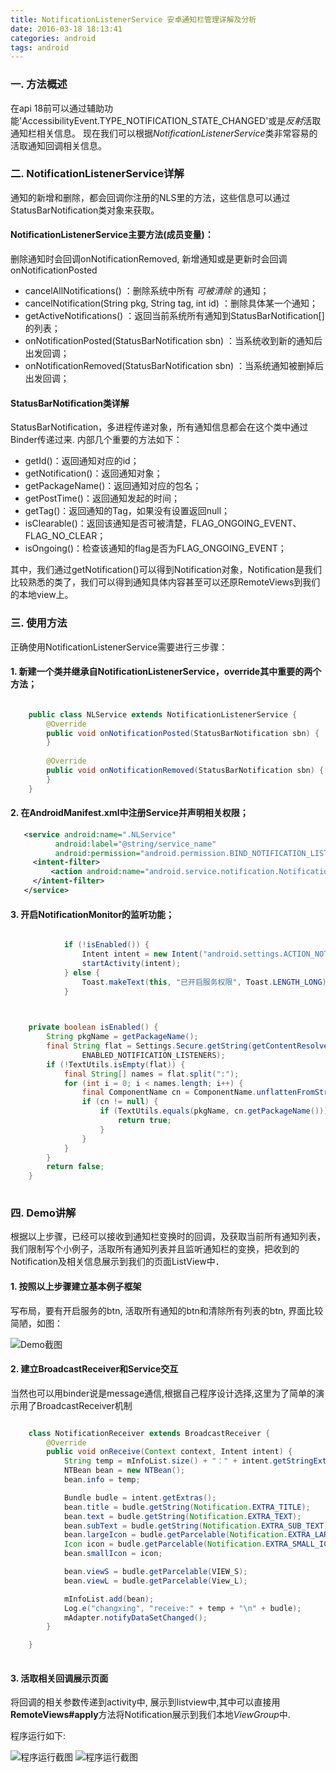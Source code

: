 ```yaml
---
title: NotificationListenerService 安卓通知栏管理详解及分析
date: 2016-03-18 18:13:41
categories: android 
tags: android
---
```



### 一. 方法概述
在api 18前可以通过辅助功能'AccessibilityEvent.TYPE_NOTIFICATION_STATE_CHANGED'或是*反射*活取通知栏相关信息。
现在我们可以根据*NotificationListenerService*类非常容易的活取通知回调相关信息。
<!--more-->
### 二. NotificationListenerService详解

通知的新增和删除，都会回调你注册的NLS里的方法，这些信息可以通过StatusBarNotification类对象来获取。

#### NotificationListenerService主要方法(成员变量)：

删除通知时会回调onNotificationRemoved, 新增通知或是更新时会回调onNotificationPosted

* cancelAllNotifications() ：删除系统中所有 *可被清除* 的通知； 
* cancelNotification(String pkg, String tag, int id) ：删除具体某一个通知；
* getActiveNotifications() ：返回当前系统所有通知到StatusBarNotification[]的列表；
* onNotificationPosted(StatusBarNotification sbn) ：当系统收到新的通知后出发回调； 
* onNotificationRemoved(StatusBarNotification sbn) ：当系统通知被删掉后出发回调；

#### StatusBarNotification类详解
StatusBarNotification，多进程传递对象，所有通知信息都会在这个类中通过Binder传递过来.
内部几个重要的方法如下：

* getId()：返回通知对应的id；
* getNotification()：返回通知对象；
* getPackageName()：返回通知对应的包名；
* getPostTime()：返回通知发起的时间；
* getTag()：返回通知的Tag，如果没有设置返回null；
* isClearable()：返回该通知是否可被清楚，FLAG_ONGOING_EVENT、FLAG_NO_CLEAR；
* isOngoing()：检查该通知的flag是否为FLAG_ONGOING_EVENT；

其中，我们通过getNotification()可以得到Notification对象，Notification是我们比较熟悉的类了，我们可以得到通知具体内容甚至可以还原RemoteViews到我们的本地view上。

### 三. 使用方法
正确使用NotificationListenerService需要进行三步骤：

#### 1. 新建一个类并继承自NotificationListenerService，override其中重要的两个方法；

```java

    public class NLService extends NotificationListenerService {
        @Override
        public void onNotificationPosted(StatusBarNotification sbn) {
        }
 
        @Override
        public void onNotificationRemoved(StatusBarNotification sbn) {
        }
    }

```

#### 2. 在AndroidManifest.xml中注册Service并声明相关权限；

```xml
   <service android:name=".NLService"
          android:label="@string/service_name"
          android:permission="android.permission.BIND_NOTIFICATION_LISTENER_SERVICE">
     <intent-filter>
         <action android:name="android.service.notification.NotificationListenerService" />
     </intent-filter>
   </service>

```

#### 3. 开启NotificationMonitor的监听功能；

```java

            if (!isEnabled()) {
                Intent intent = new Intent("android.settings.ACTION_NOTIFICATION_LISTENER_SETTINGS");
                startActivity(intent);
            } else {
                Toast.makeText(this, "已开启服务权限", Toast.LENGTH_LONG).show();
            }
            
```

```java

    private boolean isEnabled() {
        String pkgName = getPackageName();
        final String flat = Settings.Secure.getString(getContentResolver(),
                ENABLED_NOTIFICATION_LISTENERS);
        if (!TextUtils.isEmpty(flat)) {
            final String[] names = flat.split(":");
            for (int i = 0; i < names.length; i++) {
                final ComponentName cn = ComponentName.unflattenFromString(names[i]);
                if (cn != null) {
                    if (TextUtils.equals(pkgName, cn.getPackageName())) {
                        return true;
                    }
                }
            }
        }
        return false;
    }
    
```
### 四. Demo讲解
根据以上步骤，已经可以接收到通知栏变换时的回调，及获取当前所有通知列表，我们限制写个小例子，活取所有通知列表并且监听通知栏的变换，把收到的Notification及相关信息展示到我们的页面ListView中．

#### 1. 按照以上步骤建立基本例子框架

写布局，要有开启服务的btn, 活取所有通知的btn和清除所有列表的btn, 界面比较简陋，如图：

![Demo截图](./screenshot/demo.png)

#### 2. 建立BroadcastReceiver和Service交互
当然也可以用binder说是message通信,根据自己程序设计选择,这里为了简单的演示用了BroadcastReceiver机制

```java

    class NotificationReceiver extends BroadcastReceiver {
        @Override
        public void onReceive(Context context, Intent intent) {
            String temp = mInfoList.size() + "：" + intent.getStringExtra(EVENT);
            NTBean bean = new NTBean();
            bean.info = temp;

            Bundle budle = intent.getExtras();
            bean.title = budle.getString(Notification.EXTRA_TITLE);
            bean.text = budle.getString(Notification.EXTRA_TEXT);
            bean.subText = budle.getString(Notification.EXTRA_SUB_TEXT);
            bean.largeIcon = budle.getParcelable(Notification.EXTRA_LARGE_ICON);
            Icon icon = budle.getParcelable(Notification.EXTRA_SMALL_ICON);
            bean.smallIcon = icon;

            bean.viewS = budle.getParcelable(VIEW_S);
            bean.viewL = budle.getParcelable(View_L);

            mInfoList.add(bean);
            Log.e("changxing", "receive:" + temp + "\n" + budle);
            mAdapter.notifyDataSetChanged();
        }

    }
    
```

#### 3. 活取相关回调展示页面

将回调的相关参数传递到activity中, 展示到listview中,其中可以直接用**RemoteViews#apply**方法将Notification展示到我们本地*ViewGroup*中.

程序运行如下:

![程序运行截图](./screenshot/scr_a.png)
![程序运行截图](./screenshot/scr_b.png)
